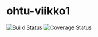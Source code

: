 # ohtu-viikko1

[![Build Status](https://travis-ci.org/Owlaukka/ohtu-viikko1.svg?branch=master)](https://travis-ci.org/Owlaukka/ohtu-viikko1)
[![Coverage Status](https://coveralls.io/repos/github/Owlaukka/ohtu-viikko1/badge.svg?branch=master)](https://coveralls.io/github/Owlaukka/ohtu-viikko1?branch=master)
